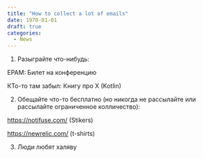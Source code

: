 ```yaml
---
title: "How to collect a lot of emails"
date: 1970-01-01
draft: true
categories:
  - News
---
```


1. Разыграйте что-нибудь:
  
EPAM: Билет на конференцию
  
КТо-то там забыл: Книгу про X (Kotlin)

2. Обещайте что-то бесплатно (но никогда не рассылайте или рассылайте ограниченное колличество):
  
https://notifuse.com/ (Stikers)
  
https://newrelic.com/ (t-shirts)

3. Люди любят халяву
